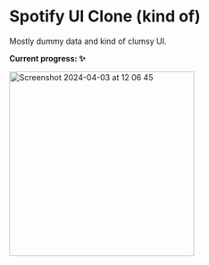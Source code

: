# Spotify UI Clone (kind of)

Mostly dummy data and kind of clumsy UI. 

**Current progress: ✨** 


<img width="331" alt="Screenshot 2024-04-03 at 12 06 45" src="https://github.com/b1t-ninja/spotifyClone/assets/69219273/decaddd6-deb7-4b6a-975b-2f3e683ca599">
